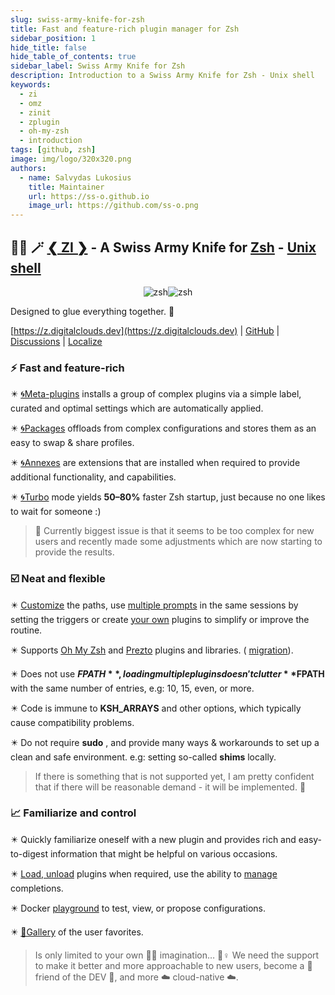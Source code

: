 ```yaml
---
slug: swiss-army-knife-for-zsh
title: Fast and feature-rich plugin manager for Zsh
sidebar_position: 1
hide_title: false
hide_table_of_contents: true
sidebar_label: Swiss Army Knife for Zsh
description: Introduction to a Swiss Army Knife for Zsh - Unix shell
keywords:
  - zi
  - omz
  - zinit
  - zplugin
  - oh-my-zsh
  - introduction
tags: [github, zsh]
image: img/logo/320x320.png
authors:
  - name: Salvydas Lukosius
    title: Maintainer
    url: https://ss-o.github.io
    image_url: https://github.com/ss-o.png
---
```


## 🧙‍♂️ 🪄 [❮ ZI ❯](https://github.com/z-shell/zi) - A Swiss Army Knife for [Zsh](https://zsh.sourceforge.io/) - [Unix shell](https://en.wikipedia.org/wiki/Unix_shell)

<div align="center">

![zsh](/img/zsh/zsh1.png#gh-dark-mode-only)![zsh](/img/zsh/zsh2.png#gh-light-mode-only)

</div>

Designed to glue everything together. 🔗

[https://z.digitalclouds.dev](https://z.digitalclouds.dev) | [GitHub](https://github.com/z-shell/) | [Discussions](https://github.com/orgs/z-shell/discussions/) | [Localize](https://crowdin.digitalclouds.dev)

### ⚡️ Fast and feature-rich

✴️ [🌀Meta-plugins](https://z.digitalclouds.dev/search?q=meta+plugins) installs a group of complex plugins via a simple label, curated and optimal settings which are automatically applied.

✴️ [🌀Packages](https://z.digitalclouds.dev/ecosystem/packages) offloads from complex configurations and stores them as an easy to swap & share profiles.

✴️ [🌀Annexes](https://z.digitalclouds.dev/ecosystem/annexes) are extensions that are installed when required to provide additional functionality, and capabilities.

✴️ [🌀Turbo](https://z.digitalclouds.dev/docs/getting_started/overview#turbo-mode-zsh--53) mode yields **50–80%** faster Zsh startup, just because no one likes to wait for someone :)

> 🥵 Currently biggest issue is that it seems to be too complex for new users and recently made some adjustments which are now starting to provide the results.

### ☑️ Neat and flexible

✴️ [Customize](https://z.digitalclouds.dev/docs/guides/customization#customizing-paths) the paths, use [multiple prompts](https://z.digitalclouds.dev/docs/guides/customization#multiple-prompts) in the same sessions by setting the triggers or create [your own](https://z.digitalclouds.dev/docs/guides/customization#non-github-local-plugins) plugins to simplify or improve the routine.

✴️ Supports [Oh My Zsh](https://z.digitalclouds.dev/docs/getting_started/overview#oh-my-zsh-prezto) and [Prezto](https://z.digitalclouds.dev/docs/getting_started/overview#oh-my-zsh-prezto) plugins and libraries. ( [migration](https://z.digitalclouds.dev/docs/getting_started/migration)).

✴️ Does not use **$FPATH** , loading multiple plugins doesn't clutter **$FPATH** with the same number of entries, e.g: 10, 15, even, or more.

✴️ Code is immune to **KSH_ARRAYS** and other options, which typically cause compatibility problems.

✴️ Do not require **sudo** , and provide many ways & workarounds to set up a clean and safe environment. e.g: setting so-called **shims** locally.

> If there is something that is not supported yet, I am pretty confident that if there will be reasonable demand - it will be implemented. 🔨

### 📈 Familiarize and control

✴️ Quickly familiarize oneself with a new plugin and provides rich and easy-to-digest information that might be helpful on various occasions.

✴️ [Load, unload](https://z.digitalclouds.dev/docs/guides/commands#loading-and-unloading) plugins when required, use the ability to [manage](https://z.digitalclouds.dev/docs/guides/commands#completions-management) completions.

✴️ Docker [playground](https://github.com/z-shell/playground) to test, view, or propose configurations.

✴️ [💫Gallery](https://z.digitalclouds.dev/docs/gallery/collection) of the user favorites.

> Is only limited to your own 🤦‍♂️ imagination… 🧙‍‍♀️ We need the support to make it better and more approachable to new users, become a 💞 friend of the DEV 💞, and more ☁️ cloud-native ☁️.
